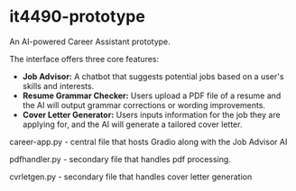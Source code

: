 # it4490-prototype
An AI-powered Career Assistant prototype.

The interface offers three core features:
- **Job Advisor:** A chatbot that suggests potential jobs based on a user's skills and interests.
- **Resume Grammar Checker:** Users upload a PDF file of a resume and the AI will output grammar corrections or wording improvements.
- **Cover Letter Generator:** Users inputs information for the job they are applying for, and the AI will generate a tailored cover letter.

career-app.py - central file that hosts Gradio along with the Job Advisor AI

pdfhandler.py - secondary file that handles pdf processing.

cvrletgen.py - secondary file that handles cover letter generation
